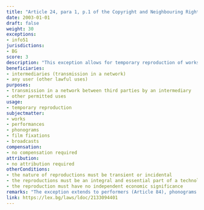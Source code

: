 ```yaml
---
title: "Article 24, para 1, p.1 of the Copyright and Neighbouring Rights Law (Член 24, ал.1, т.1 от Закона за авторското право и сродните му права)."
date: 2003-01-01
draft: false
weight: 30
exceptions:
- info51
jurisdictions:
- BG
score: 3
description: "This exception allows for temporary reproduction of works, having transient or incidental nature, which do not have independent economic significance, constituting integral and essential part of the technological process and with the sole purpose to enable: i) a transmission in a network by an intermediary, or ii) other permitted use of a work." 
beneficiaries:
- intermediaries (transmission in a network)
- any user (other lawful uses)
purposes: 
- transmission in a network between third parties by an intermediary
- other permitted uses
usage:
- temporary reproduction
subjectmatter:
- works
- performances
- phonograms
- film fixations
- broadcasts
compensation:
- no compensation required
attribution: 
- no attribution required
otherConditions: 
- the nature of reproductions must be transient or incidental
- the reproductions must be an integral and essential part of a technological process
- the reproduction must have no independent economic significance
remarks: "The exception extends to performers (Article 84), phonograms producers (Art. 90), film producers (Art.90v) and broadcasting organisations (Art. 93)."
link: https://lex.bg/laws/ldoc/2133094401
---
```

